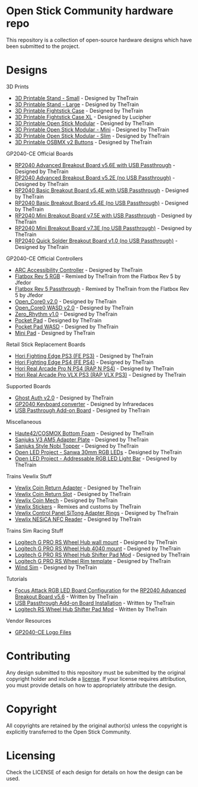 # Open Stick Community hardware repo

This repository is a collection of open-source hardware designs which have been submitted to the project.

# Designs

3D Prints

- [3D Printable Stand - Small](/3D%20Prints/3D%20Printable%20Stand/README.md) - Designed by TheTrain
- [3D Printable Stand - Large](/3D%20Prints/3D%20Printable%20Stand/README.md) - Designed by TheTrain
- [3D Printable Fightstick Case](/3D%20Prints/Fightstick%20Case/README.md) - Designed by TheTrain
- [3D Printable Fightstick Case XL](/3D%20Prints/Fightstick%20Case/Community%20submissions/3D%20print%20files/Fightstick%20XL/Open%20Stick%20XL%20-%20Main%20Frame%20(x4%20Buttons).stl) - Designed by Lucipher
- [3D Printable Open Stick Modular](/3D%20Prints/Open%20Stick%20Modular%20(OSM)/README.md) - Designed by TheTrain
- [3D Printable Open Stick Modular - Mini](/3D%20Prints/Open%20Stick%20Modular%20-%20Mini%20(OSM-Mini)/README.md) - Designed by TheTrain
- [3D Printable Open Stick Modular - Slim](/3D%20Prints/Open%20Stick%20Modular%20-%20Slim%20(OSM-Slim)/README.md) - Designed by TheTrain
- [3D Printable OSBMX v2 Buttons](/3D%20Prints/OSBMX%20v2/README.md) - Designed by TheTrain

GP2040-CE Official Boards

- [RP2040 Advanced Breakout Board v5.6E with USB Passthrough](/Boards/GP2040-CE%20Official%20Boards/RP2040%20Advanced%20Breakout%20Board/RP2040%20Advanced%20Breakout%20Board%20-%20Passthrough/README.md) - Designed by TheTrain
- [RP2040 Advanced Breakout Board v5.2E (no USB Passthrough)](/Boards/GP2040-CE%20Official%20Boards/RP2040%20Advanced%20Breakout%20Board/RP2040%20Advanced%20Breakout%20Board/README.md) - Designed by TheTrain
- [RP2040 Basic Breakout Board v5.4E with USB Passthrough](/Boards/GP2040-CE%20Official%20Boards/RP2040%20Basic%20Breakout%20Board/RP2040%20Basic%20Breakout%20Board%20-%20Passthrough/README.md) - Designed by TheTrain
- [RP2040 Basic Breakout Board v5.4E (no USB Passthrough)](/Boards/GP2040-CE%20Official%20Boards/RP2040%20Basic%20Breakout%20Board/RP2040%20Basic%20Breakout%20Board/README.md) - Designed by TheTrain
- [RP2040 Mini Breakout Board v7.5E with USB Passthrough](/Boards/GP2040-CE%20Official%20Boards/RP2040%20Mini%20Breakout%20Board/RP2040%20Mini%20Breakout%20Board%20-%20Passthrough/README.md) - Designed by TheTrain
- [RP2040 Mini Breakout Board v7.3E (no USB Passthrough)](/Boards/GP2040-CE%20Official%20Boards/RP2040%20Mini%20Breakout%20Board/RP2040%20Mini%20Breakout%20Board/README.md) - Designed by TheTrain
- [RP2040 Quick Solder Breakout Board v1.0 (no USB Passthrough)](/Boards/GP2040-CE%20Official%20Boards/RP2040%20Quick%20Solder%20Breakout%20Board/README.md) - Designed by TheTrain

GP2040-CE Official Controllers

- [ARC Accessibility Controller](/Boards/GP2040-CE%20Official%20Controllers/ARC%20Accessibility%20Controller/README.md) - Designed by TheTrain
- [Flatbox Rev 5 RGB](/Boards/GP2040-CE%20Official%20Controllers/Flatbox%20Rev%205%20RGB/README.md) - Remixed by TheTrain from the Flatbox Rev 5 by Jfedor
- [Flatbox Rev 5 Passthrough](/Boards/GP2040-CE%20Official%20Controllers/Flatbox%20Rev%205%20Passthrough/README.md) - Remixed by TheTrain from the Flatbox Rev 5 by Jfedor
- [Open_Core0 v2.0](/Boards/GP2040-CE%20Official%20Controllers/Open_Core0/README.md) - Designed by TheTrain
- [Open_Core0 WASD v2.0](/Boards/GP2040-CE%20Official%20Controllers/Open_Core0%20WASD/README.md) - Designed by TheTrain
- [Zero_Rhythm v1.0](/Boards/GP2040-CE%20Official%20Controllers/Zero%20Rhythm/README.md) - Designed by TheTrain
- [Pocket Pad](/Boards/GP2040-CE%20Official%20Controllers/Pocket%20Pad/README.md) - Designed by TheTrain
- [Pocket Pad WASD](/Boards/GP2040-CE%20Official%20Controllers/Pocket%20Pad%20WASD/README.md) - Designed by TheTrain
- [Mini Pad](/Boards/GP2040-CE%20Official%20Controllers/Mini%20Pad/README.md) - Designed by TheTrain

Retail Stick Replacement Boards

- [Hori Fighting Edge PS3 (FE PS3)](/Boards/Retail%20Stick%20Replacement%20Boards/Hori%20Fighting%20Edge%20PS3%20(FE%20PS3)/README.md) - Designed by TheTrain
- [Hori Fighting Edge PS4 (FE PS4)](/Boards/Retail%20Stick%20Replacement%20Boards/Hori%20Fighting%20Edge%20PS4%20(FE%20PS4)/README.md) - Designed by TheTrain
- [Hori Real Arcade Pro N PS4 (RAP N PS4)](/Boards/Retail%20Stick%20Replacement%20Boards/Hori%20Real%20Arcade%20Pro%20N%20PS4%20(RAP%20N%20PS4)/README.md) - Designed by TheTrain
- [Hori Real Arcade Pro VLX PS3 (RAP VLX PS3)](/Boards/Retail%20Stick%20Replacement%20Boards/Hori%20Real%20Arcade%20Pro%20VLX%20PS3%20(RAP%20VLX%20PS3)/README.md) - Designed by TheTrain

Supported Boards

- [Ghost Auth v2.0](/Boards/Supported%20Boards/Ghost%20Auth/README.md) - Designed by TheTrain
- [GP2040 Keyboard converter](/Boards/Supported%20Boards/GP2040%20Keyboard%20Converter/Waveshare%20Zero-PCB/README.md) - Designed by Infraredaces
- [USB Pasthrough Add-on Board](/Boards/Supported%20Boards/USB%20Passthrough%20Board/README.md) - Designed by TheTrain

Miscellaneous

- [Haute42/COSMOX Bottom Foam](/Miscellaneous/Haute42%20COSMOX%20Bottom%20Foam/README.md) - Designed by TheTrain
- [Sanjuks V3 AM5 Adapter Plate](/Miscellaneous/Sanjuks%20V3%20AM5%20Adapter%20Plate/README.md) - Designed by TheTrain
- [Sanjuks Style Nobi Topper](/Miscellaneous/Sanjuks%20Style%20Nobi%20Topper/README.md) - Designed by TheTrain
- [Open LED Project - Sanwa 30mm RGB LEDs](/Miscellaneous/Open%20LED%20Project%20-%20Sanwa%2030mm%20RGB%20LED/README.md) - Designed by TheTrain
- [Open LED Project - Addressable RGB LED Light Bar](/Miscellaneous/Open%20LED%20Project%20-%20Addressable%20RGB%20LED%20Light%20Bar/README.md) - Designed by TheTrain

Trains Vewlix Stuff

- [Vewlix Coin Return Adapter](/Trains%20Vewlix%20Stuff/Vewlix%20Coin%20Return%20Adapter/README.md) - Designed by TheTrain
- [Vewlix Coin Return Slot](/Trains%20Vewlix%20Stuff/Vewlix%20Coin%20Return%20Slot/README.md) - Designed by TheTrain
- [Vewlix Coin Mech](/Trains%20Vewlix%20Stuff/Vewlix%20Coin%20Mech/README.md) - Designed by TheTrain
- [Vewlix Stickers](/Trains%20Vewlix%20Stuff/Vewlix%20Stickers/README.md) - Remixes and customs by TheTrain
- [Vewlix Control Panel SiTong Adapter Rings](/Trains%20Vewlix%20Stuff/Vewlix%20Control%20Panel%20SiTong%20Adapter%20Rings/README.md) - Designed by TheTrain
- [Vewlix NESiCA NFC Reader](/Trains%20Vewlix%20Stuff/Vewlix%20NESiCA%20NFC%20Reader/README.md) - Designed by TheTrain

Trains Sim Racing Stuff

- [Logitech G PRO RS Wheel Hub wall mount](/Trains%20Sim%20Racing%20Stuff/Logitech%20G%20PRO%20RS%20Wheel%20Hub%20wall%20mount/README.md) - Designed by TheTrain
- [Logitech G PRO RS Wheel Hub 4040 mount](/Trains%20Sim%20Racing%20Stuff/Logitech%20G%20PRO%20RS%20Wheel%20Hub%204040%20mount/README.md) - Designed by TheTrain
- [Logitech G PRO RS Wheel Hub Shifter Pad Mod](/Trains%20Sim%20Racing%20Stuff/Logitech%20RS%20Wheel%20Hub%20Shifter%20Pad%20Mod/README.md) - Designed by TheTrain
- [Logitech G PRO RS Wheel Rim template](/Trains%20Sim%20Racing%20Stuff/Logitech%20G%20PRO%20RS%20Wheel%20Rim%20template/README.md) - Designed by TheTrain
- [Wind Sim](/Trains%20Sim%20Racing%20Stuff/Wind%20Sim/README.md) - Designed by TheTrain

Tutorials

- [Focus Attack RGB LED Board Configuration](/Tutorials/Focus%20Attack%20LED%20Board%20Configuration/README.md) for the [RP2040 Advanced Breakout Board v5.6](/Boards/GP2040-CE%20Official%20Boards/RP2040%20Advanced%20Breakout%20Board/RP2040%20Advanced%20Breakout%20Board%20-%20Passthrough/README.md) - Written by TheTrain
- [USB Passthrough Add-on Board Installation](/Tutorials/USB%20Passthrough%20Board%20Installation/README.md) - Written by TheTrain
- [Logitech RS Wheel Hub Shifter Pad Mod](/Tutorials/Logitech%20RS%20Wheel%20Hub%20Shifter%20Pad%20Mod/README.md) - Written by TheTrain

Vendor Resources

- [GP2040-CE Logo Files](/Vendor%20Resources/GP2040-CE%20Logo%20files/README.md)

# Contributing

Any design submitted to this repository must be submitted by the original copyright holder and include a [license](#licensing). If your license requires attribution, you must provide details on how to appropriately attribute the design.

# Copyright

All copyrights are retained by the original author(s) unless the copyright is explicitly transferred to the Open Stick Community.

# Licensing

Check the LICENSE of each design for details on how the design can be used.

